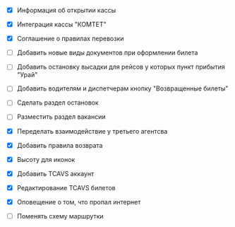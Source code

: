 - [x] Информация об открытии кассы
- [x] Интеграция кассы "КОМТЕТ"
- [x] Соглашение о правилах перевозки
- [ ] Добавить новые виды документов при оформлении билета
- [ ] Добавить остановку высадки для рейсов у которых пункт прибытия "Урай"
- [ ] Добавить водителям и диспетчерам кнопку "Возвращенные билеты"
- [ ] Сделать раздел остановок
- [ ] Разместить раздел вакансии




- [x] Переделать взаимодействие у третьего агентсва
- [x] Добавить правила возврата
- [x] Высоту для иконок
- [x] Добавить TCAVS аккаунт
- [x] Редактирование TCAVS билетов
- [x] Оповещение о том, что пропал интернет
- [ ] Поменять схему маршрутки